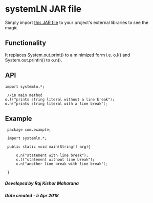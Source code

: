 # systemLN JAR file
 
 Simply import [this JAR file](https://github.com/Raj-kishore/systemLN/blob/master/systemln-raj-v2.jar?raw=true) to your project's external libraries to see the magic. 
 
## Functionality 
 It replaces System.out.print() to a minimized form i.e. o.l() and System.out.println() to o.n().

## API

    import systemln.*;
    
     //in main method
    o.l("prints string literal without a line break");
    o.n("prints string literal with a line break");
 
## Example
 
     package com.example;
 
     import systemln.*;
 
     public static void main(String[] arg){
 
         o.n("statement with line break");
         o.l("statement without line break");
         o.n("another line break with line break");
 
     }
 
 
##### Developed by Raj Kishor Maharana
##### Date created - 5 Apr 2018
